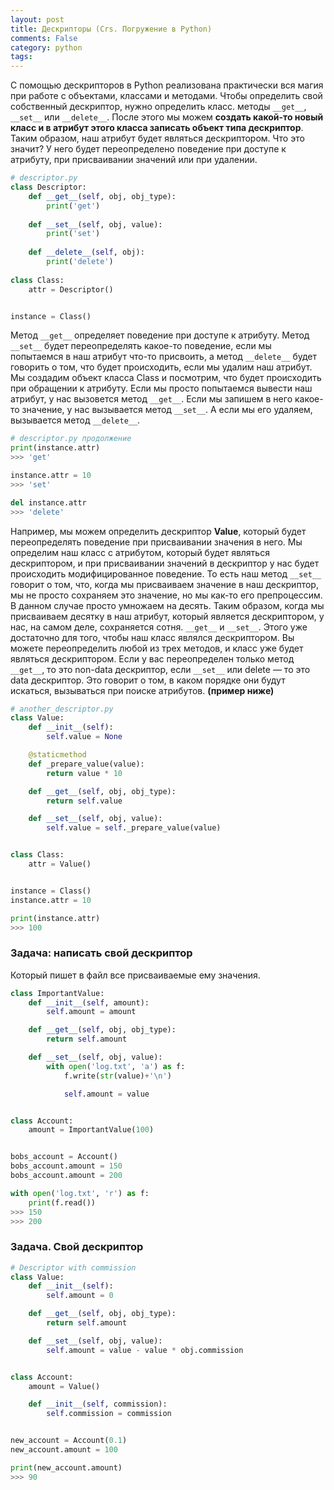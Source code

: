 ```yaml
---
layout: post
title: Дескрипторы (Crs. Погружение в Python)
comments: False
category: python
tags:
---
```


С помощью дескрипторов в Python реализована практически вся магия при работе с объектами, классами и методами. Чтобы определить свой собственный дескриптор, нужно определить класс. методы ```__get__```, ```__set__``` или ```__delete__```. После этого мы можем **создать какой-то новый класс и в атрибут этого класса записать объект типа дескриптор**. Таким образом, наш атрибут будет являться дескриптором. Что это значит? У него будет переопределено поведение при доступе к атрибуту, при присваивании значений или при удалении. 

```python
# descriptor.py
class Descriptor:
    def __get__(self, obj, obj_type):
        print('get')
    
    def __set__(self, obj, value):
        print('set')
    
    def __delete__(self, obj):
        print('delete')
        
class Class:
    attr = Descriptor()


instance = Class() 
```

Метод ```__get__``` определяет поведение при доступе к атрибуту. Метод ```__set__``` будет переопределять какое-то поведение, если мы попытаемся в наш атрибут что-то присвоить, а метод ```__delete__``` будет говорить о том, что будет происходить, если мы удалим наш атрибут. Мы создадим объект класса Class и посмотрим, что будет происходить при обращении к атрибуту. Если мы просто попытаемся вывести наш атрибут, у нас вызовется метод ```__get__```. Если мы запишем в него какое-то значение, у нас вызывается метод ```__set__```. А если мы его удаляем, вызывается метод ```__delete__```. 


```python
# descriptor.py продолжение
print(instance.attr)
>>> 'get'

instance.attr = 10
>>> 'set'

del instance.attr
>>> 'delete'
```

Например, мы можем определить дескриптор **Value**, который будет переопределять поведение при присваивании значения в него. Мы определим наш класс с атрибутом, который будет являться дескриптором, и при присваивании значений в дескриптор у нас будет происходить модифицированное поведение. То есть наш метод ```__set__``` говорит о том, что, когда мы присваиваем значение в наш дескриптор, мы не просто сохраняем это значение, но мы как-то его препроцессим. В данном случае просто умножаем на десять. Таким образом, когда мы присваиваем десятку в наш атрибут, который является дескриптором, у нас, на самом деле, сохраняется сотня. ```__get__``` и ```__set__```. Этого уже достаточно для того, чтобы наш класс являлся дескриптором. Вы можете переопределить любой из трех методов, и класс уже будет являться дескриптором. Если у вас переопределен только метод ```__get__```, то это non-data дескриптор, если ```__set__``` или delete — то это data дескриптор. Это говорит о том, в каком порядке они будут искаться, вызываться при поиске атрибутов. **(пример ниже)**

```python
# another_descriptor.py
class Value:
    def __init__(self):
        self.value = None

    @staticmethod
    def _prepare_value(value):
        return value * 10

    def __get__(self, obj, obj_type):
        return self.value

    def __set__(self, obj, value):
        self.value = self._prepare_value(value)


class Class:
    attr = Value()


instance = Class()
instance.attr = 10

print(instance.attr)
>>> 100
```

### Задача: написать свой дескриптор

Который пишет в файл все присваиваемые ему значения.

```python
class ImportantValue:
    def __init__(self, amount):
        self.amount = amount

    def __get__(self, obj, obj_type):
        return self.amount

    def __set__(self, obj, value):
        with open('log.txt', 'a') as f:
            f.write(str(value)+'\n')

            self.amount = value


class Account:
    amount = ImportantValue(100)


bobs_account = Account()
bobs_account.amount = 150
bobs_account.amount = 200

with open('log.txt', 'r') as f:
    print(f.read())
>>> 150
>>> 200
```

### Задача. Свой дескриптор

```python
# Descriptor with commission
class Value:
    def __init__(self):
        self.amount = 0

    def __get__(self, obj, obj_type):
        return self.amount

    def __set__(self, obj, value):
        self.amount = value - value * obj.commission


class Account:
    amount = Value()

    def __init__(self, commission):
        self.commission = commission


new_account = Account(0.1)
new_account.amount = 100

print(new_account.amount)
>>> 90
```